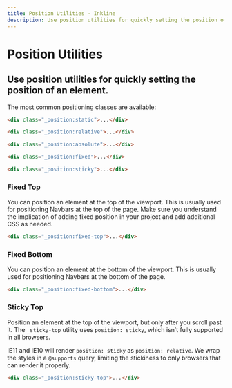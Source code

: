 ```yaml
---
title: Position Utilities - Inkline
description: Use position utilities for quickly setting the position of an element.
---
```


# Position Utilities
## Use position utilities for quickly setting the position of an element.

The most common positioning classes are available:

~~~html
<div class="_position:static">...</div>
~~~
~~~html
<div class="_position:relative">...</div>
~~~
~~~html
<div class="_position:absolute">...</div>
~~~
~~~html
<div class="_position:fixed">...</div>
~~~
~~~html
<div class="_position:sticky">...</div>
~~~

### Fixed Top
You can position an element at the top of the viewport. This is usually used for positioning Navbars at the top of the page. Make sure you understand the implication of adding fixed position in your project and add additional CSS as needed.

~~~html
<div class="_position:fixed-top">...</div>
~~~

### Fixed Bottom
You can position an element at the bottom of the viewport. This is usually used for positioning Navbars at the bottom of the page. 

~~~html
<div class="_position:fixed-bottom">...</div>
~~~

### Sticky Top
Position an element at the top of the viewport, but only after you scroll past it. The `_sticky-top` utility uses `position: sticky`, which isn’t fully supported in all browsers.

IE11 and IE10 will render `position: sticky` as `position: relative`. We wrap the styles in a `@supports` query, limiting the stickiness to only browsers that can render it properly.

~~~html
<div class="_position:sticky-top">...</div>
~~~
